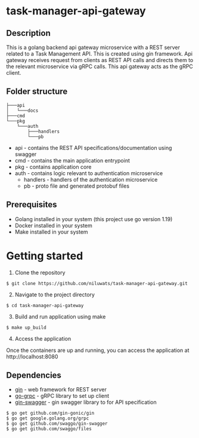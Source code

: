 # task-manager-api-gateway

## Description

This is a golang backend api gateway microservice with a REST server related to a Task Management API. This is created using gin framework. Api gateway receives request from clients as REST API calls and directs them to the relevant microservice via gRPC calls. This api gateway acts as the gRPC client. 

## Folder structure

```
├───api
│   └───docs
├───cmd
└───pkg
    └───auth
        ├───handlers
        └───pb
```

- api - contains the REST API specifications/documentation using swagger
- cmd - contains the main application entrypoint
- pkg - contains application core
 - auth - contains logic relevant to authentication microservice
    - handlers - handlers of the authentication microservice
    - pb - proto file and generated protobuf files

## Prerequisites
- Golang installed in your system (this project use go version 1.19)
- Docker installed in your system
- Make installed in your system

# Getting started

1. Clone the repository

```
$ git clone https://github.com/niluwats/task-manager-api-gateway.git
```

2. Navigate to the project directory

```
$ cd task-manager-api-gateway
```

3. Build and run application using make

```
$ make up_build
```

4. Access the application

Once the containers are up and running, you can access the application at http://localhost:8080


## Dependencies
- [gin](https://github.com/gin-gonic/gin) - web framework for REST server
- [go-grpc](google.golang.org/grpc) - gRPC library to set up client
- [gin-swagger](https://github.com/swaggo/gin-swagger) - gin swagger library to for API specification

```
$ go get github.com/gin-gonic/gin
$ go get google.golang.org/grpc
$ go get github.com/swaggo/gin-swagger
$ go get github.com/swaggo/files
```
